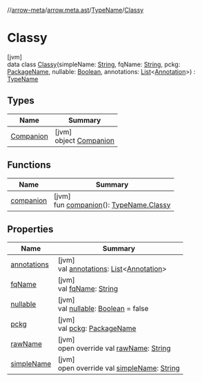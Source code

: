 //[arrow-meta](../../../../index.md)/[arrow.meta.ast](../../index.md)/[TypeName](../index.md)/[Classy](index.md)

# Classy

[jvm]\
data class [Classy](index.md)(simpleName: [String](https://kotlinlang.org/api/latest/jvm/stdlib/kotlin/-string/index.html), fqName: [String](https://kotlinlang.org/api/latest/jvm/stdlib/kotlin/-string/index.html), pckg: [PackageName](../../-package-name/index.md), nullable: [Boolean](https://kotlinlang.org/api/latest/jvm/stdlib/kotlin/-boolean/index.html), annotations: [List](https://kotlinlang.org/api/latest/jvm/stdlib/kotlin.collections/-list/index.html)&lt;[Annotation](../../-annotation/index.md)&gt;) : [TypeName](../index.md)

## Types

| Name | Summary |
|---|---|
| [Companion](-companion/index.md) | [jvm]<br>object [Companion](-companion/index.md) |

## Functions

| Name | Summary |
|---|---|
| [companion](companion.md) | [jvm]<br>fun [companion](companion.md)(): [TypeName.Classy](index.md) |

## Properties

| Name | Summary |
|---|---|
| [annotations](annotations.md) | [jvm]<br>val [annotations](annotations.md): [List](https://kotlinlang.org/api/latest/jvm/stdlib/kotlin.collections/-list/index.html)&lt;[Annotation](../../-annotation/index.md)&gt; |
| [fqName](fq-name.md) | [jvm]<br>val [fqName](fq-name.md): [String](https://kotlinlang.org/api/latest/jvm/stdlib/kotlin/-string/index.html) |
| [nullable](nullable.md) | [jvm]<br>val [nullable](nullable.md): [Boolean](https://kotlinlang.org/api/latest/jvm/stdlib/kotlin/-boolean/index.html) = false |
| [pckg](pckg.md) | [jvm]<br>val [pckg](pckg.md): [PackageName](../../-package-name/index.md) |
| [rawName](raw-name.md) | [jvm]<br>open override val [rawName](raw-name.md): [String](https://kotlinlang.org/api/latest/jvm/stdlib/kotlin/-string/index.html) |
| [simpleName](simple-name.md) | [jvm]<br>open override val [simpleName](simple-name.md): [String](https://kotlinlang.org/api/latest/jvm/stdlib/kotlin/-string/index.html) |
